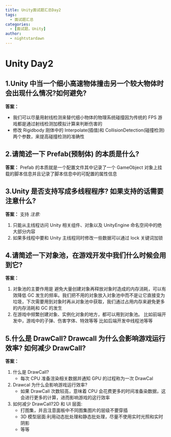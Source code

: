 ```yaml
---
title: Unity面试题汇总Day2
tags:
  - 面试题汇总
categories:
  - [面试题，Unity]
author:
  - nightstardawn
---
```


# Unity Day2

## 1.Unity 中当一个细小高速物体撞击另一个较大物体时会出现什么情况?如何避免?

**答案：**

- 我们可以尽量用射线检测来替代细小物体的物理系统碰撞因为传统的 FPS 游戏都是通过射线检测加模拟计算来判断伤害的
- 修改 Rigidbody 刚体中的 Interpolate(插值)和 CollisionDetection(碰撞检测)两个参数，来提高碰撞检测的准确性

## 2.请简述一下 Prefab(预制体) 的本质是什么?

**答案：**
Prefab 的本质就是一个配置文件其中记录了一个 GameObject 对象上挂载的脚本信息并且记录了脚本信息中的可配置的属性信息

## 3.Unity 是否支持写成多线程程序? 如果支持的话需要注意什么?

**答案：**
支持
_注意:_

1. 只能从主线程访问 Unity 相关组件、对象以及 UnityEngine 命名空间中的绝大部分内容
2. 如果多线程中要和 Unity 主线程同时修改一些数据可以通过 lock 关键词加锁

## 4.请简述一下对象池，在游戏开发中我们什么时候会用到它?

**答案：**

1.  对象池的主要作用是 避免大量创建对象再释放对象时造成的内存消耗，可以有效降低 GC 发生的频率。我们把不用的对象放入对象池中而不是让它直接变为垃圾，下次需要用到对象时再从对象池中获取，我们通过占用内存来避免更多的内存消耗和 GC 的发生
2.  在游戏中频繁创建对象、实例化对象的地方，都可以用到对象池。
    比如前端开发中，游戏中的子弹、伤害字体、特效等等
    比如后端开发中线程池等等

## 5.什么是 DrawCall? Drawcall 为什么会影响游戏运行效率? 如何减少 DrawCall?

**答案：**

1. 什么是 DrawCall?
   - 每次 CPU 准备渲染相关数据并通知 GPU 的过程称为一次 DrawCal
2. Drawcal 为什么会影响游戏运行效率?
   - 如果 DrawCall 次数较高，意味着 CPU 会花费更多的时间准备染数据，这会进行更多的计算，进而影响游戏的这行效率
3. 如何减少 DrawCall?2D 和 UI 层面:
   - 打图集，并且注意面板中不同图集图片的层级不要穿插
   - 3D 模型层面:利用动态批处理和静态批处理，尽量不使用实时光照和实时阴影
   - 等等
